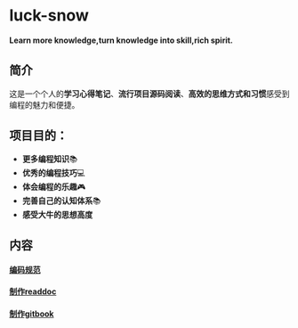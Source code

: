 # luck-snow
**Learn more knowledge,turn knowledge into skill,rich spirit.**

## 简介

这是一个个人的**学习心得笔记**、**流行项目源码阅读**、**高效的思维方式和习惯**感受到编程的魅力和便捷。

## 项目目的：
  - **更多编程知识**📚
  - **优秀的编程技巧**💻
  - **体会编程的乐趣**🎮 
  - **完善自己的认知体系**📚 
  - **感受大牛的思想高度** 
  
## 内容  

#### [编码规范](coding-standards.md)

#### [制作readdoc](https://readthedocs.org/accounts/login/)

#### [制作gitbook](https://www.gitbook.com/)

